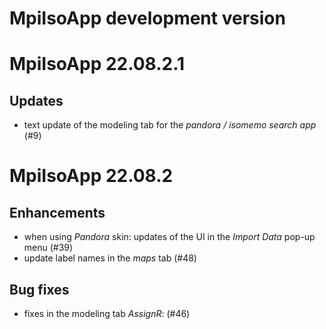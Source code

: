 # MpiIsoApp development version

# MpiIsoApp 22.08.2.1

## Updates

- text update of the modeling tab for the _pandora / isomemo search app_ (#9)

# MpiIsoApp 22.08.2

## Enhancements
- when using _Pandora_ skin: updates of the UI in the _Import Data_ pop-up menu (#39)
- update label names in the _maps_ tab (#48)

## Bug fixes

- fixes in the modeling tab _AssignR_: (#46)
